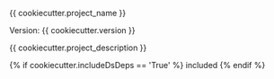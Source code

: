 {{ cookiecutter.project_name }}

Version: {{ cookiecutter.version }}

{{ cookiecutter.project_description }}

{% if cookiecutter.includeDsDeps == 'True' %}
    included
{% endif %}
